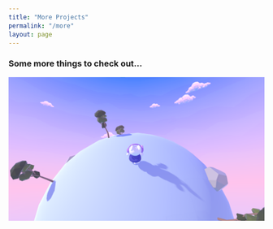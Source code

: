 ```yaml
---
title: "More Projects"
permalink: "/more"
layout: page
---
```


### <orange>Some more things to check out...</orange>
  
![orbit](/assets/images/orbit.png)